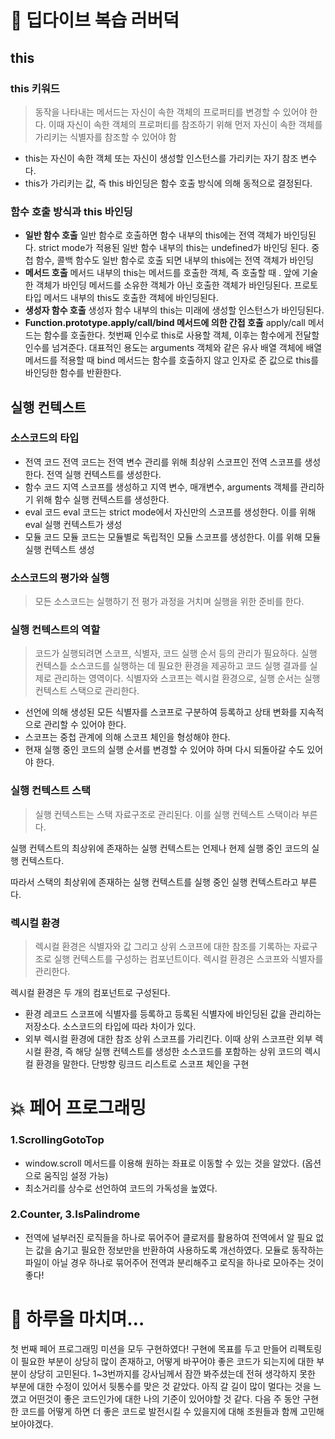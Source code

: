 # 📖 딥다이브 복습 러버덕

## this

### this 키워드

> 동작을 나타내는 메서드는 자신이 속한 객체의 프로퍼티를 변경할 수 있어야 한다. 이때 자신이 속한 객체의 프로퍼티를 참조하기 위해 먼저 자신이 속한 객체를 가리키는 식별자를 참조할 수 있어야 함

- this는 자신이 속한 객체 또는 자신이 생성할 인스턴스를 가리키는 자기 참조 변수다.
- this가 가리키는 값, 즉 this 바인딩은 함수 호출 방식에 의해 동적으로 결정된다.

### 함수 호출 방식과 this 바인딩

- **일반 함수 호출**
  일반 함수로 호출하면 함수 내부의 this에는 전역 객체가 바인딩된다.
  strict mode가 적용된 일반 함수 내부의 this는 undefined가 바인딩 된다.
  중첩 함수, 콜백 함수도 일반 함수로 호출 되면 내부의 this에는 전역 객체가 바인딩
- **메서드 호출**
  메서드 내부의 this는 메서드를 호출한 객체, 즉 호출할 때 . 앞에 기술한 객체가 바인딩
  메서드를 소유한 객체가 아닌 호출한 객체가 바인딩된다.
  프로토타입 메서드 내부의 this도 호출한 객체에 바인딩된다.
- **생성자 함수 호출**
  생성자 함수 내부의 this는 미래에 생성할 인스턴스가 바인딩된다.
- **Function.prototype.apply/call/bind 메서드에 의한 간접 호출**
  apply/call 메서드는 함수를 호출한다.
  첫번째 인수로 this로 사용할 객체, 이후는 함수에게 전달할 인수를 넘겨준다.
  대표적인 용도는 arguments 객체와 같은 유사 배열 객체에 배열 메서드를 적용할 때
  bind 메서드는 함수를 호출하지 않고 인자로 준 값으로 this를 바인딩한 함수를 반환한다.

## 실행 컨텍스트

### 소스코드의 타입

- 전역 코드
  전역 코드는 전역 변수 관리를 위해 최상위 스코프인 전역 스코프를 생성한다.
  전역 실행 컨텍스트를 생성한다.
- 함수 코드
  지역 스코프를 생성하고 지역 변수, 매개변수, arguments 객체를 관리하기 위해 함수 실행 컨텍스트를 생성한다.
- eval 코드
  eval 코드는 strict mode에서 자신만의 스코프를 생성한다. 이를 위해 eval 실행 컨텍스트가 생성
- 모듈 코드
  모듈 코드는 모듈별로 독립적인 모듈 스코프를 생성한다. 이를 위해 모듈 실행 컨텍스트 생성

### 소스코드의 평가와 실행

> 모든 소스코드는 실행하기 전 평가 과정을 거치며 실행을 위한 준비를 한다.

### 실행 컨텍스트의 역할

> 코드가 실행되려면 스코프, 식별자, 코드 실행 순서 등의 관리가 필요하다. 실행 컨텍스틑 소스코드를 실행하는 데 필요한 환경을 제공하고 코드 실행 결과를 실제로 관리하는 영역이다. 식별자와 스코프는 렉시컬 환경으로, 실행 순서는 실행 컨텍스트 스택으로 관리한다.

- 선언에 의해 생성된 모든 식별자를 스코프로 구분하여 등록하고 상태 변화를 지속적으로 관리할 수 있어야 한다.
- 스코프는 중첩 관계에 의해 스코프 체인을 형성해야 한다.
- 현재 실행 중인 코드의 실행 순서를 변경할 수 있어야 하며 다시 되돌아갈 수도 있어야 한다.

### 실행 컨텍스트 스택

> 실행 컨텍스트는 스택 자료구조로 관리된다. 이를 실행 컨텍스트 스택이라 부른다.

실행 컨텍스트의 최상위에 존재하는 실행 컨텍스트는 언제나 현제 실행 중인 코드의 실행 컨텍스트다.

따라서 스택의 최상위에 존재하는 실행 컨텍스트를 실행 중인 실행 컨텍스트라고 부른다.

### 렉시컬 환경

> 렉시컬 환경은 식별자와 값 그리고 상위 스코프에 대한 참조를 기록하는 자료구조로 실행 컨텍스트를 구성하는 컴포넌트이다. 렉시컬 환경은 스코프와 식별자를 관리한다.

렉시컬 환경은 두 개의 컴포넌트로 구성된다.

- 환경 레코드
  스코프에 식별자를 등록하고 등록된 식별자에 바인딩된 값을 관리하는 저장소다.
  소스코드의 타입에 따라 차이가 있다.
- 외부 렉시컬 환경에 대한 참조
  상위 스코프를 가리킨다. 이때 상위 스코프란 외부 렉시컬 환경, 즉 해당 실행 컨텍스트를 생성한 소스코드를 포함하는 상위 코드의 렉시컬 환경을 말한다. 단방향 링크드 리스트로 스코프 체인을 구현

# 💥 페어 프로그래밍

### 1.ScrollingGotoTop

- window.scroll 메서드를 이용해 원하는 좌표로 이동할 수 있는 것을 알았다. (옵션으로 움직임 설정 가능)
- 최소거리를 상수로 선언하여 코드의 가독성을 높였다.

### 2.Counter, 3.IsPalindrome

- 전역에 널부러진 로직들을 하나로 묶어주어 클로저를 활용하여 전역에서 알 필요 없는 값을 숨기고 필요한 정보만을 반환하여 사용하도록 개선하였다. 모듈로 동작하는 파일이 아닐 경우 하나로 묶어주어 전역과 분리해주고 로직을 하나로 모아주는 것이 좋다!

# 🤯 하루을 마치며…

첫 번째 페어 프로그래밍 미션을 모두 구현하였다! 구현에 목표를 두고 만들어 리펙토링이 필요한 부분이 상당히 많이 존재하고, 어떻게 바꾸어야 좋은 코드가 되는지에 대한 부분이 상당히 고민된다. 1~3번까지를 강사님께서 잠깐 봐주셨는데 전혀 생각하지 못한 부분에 대한 수정이 있어서 뒷통수를 맞은 것 같았다. 아직 갈 길이 많이 멀다는 것을 느꼈고 어떤것이 좋은 코드인가에 대한 나의 기준이 있어야할 것 같다. 다음 주 동안 구현한 코드를 어떻게 하면 더 좋은 코드로 발전시킬 수 있을지에 대해 조원들과 함께 고민해보아야겠다.
